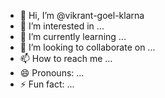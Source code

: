 - 👋 Hi, I’m @vikrant-goel-klarna
- 👀 I’m interested in ...
- 🌱 I’m currently learning ...
- 💞️ I’m looking to collaborate on ...
- 📫 How to reach me ...
- 😄 Pronouns: ...
- ⚡ Fun fact: ...

<!---
vikrant-goel-klarna/vikrant-goel-klarna is a ✨ special ✨ repository because its `README.md` (this file) appears on your GitHub profile.
You can click the Preview link to take a look at your changes.
--->
